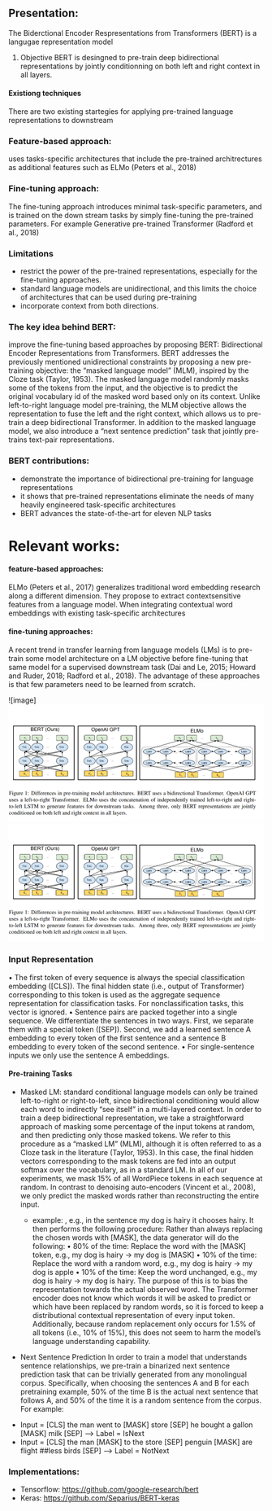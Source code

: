 ## Presentation:
The Biderctional Encoder Respresentations from Transformers (BERT) is a langugae representation model

1. Objective
BERT is desingned to  pre-train deep bidirectional representations by jointly conditionning on both left and right context in all layers.

#### Existiong techniques
There are two existing startegies for applying pre-trained language representations to downstream 
### Feature-based approach:
uses tasks-specific architectures that include the pre-trained architrectures as additional features such as ELMo (Peters et al., 2018)
### Fine-tuning approach:
The fine-tuning approach introduces minimal task-specific parameters, and is trained on the down stream tasks by simply fine-tuning the pre-trained parameters. For example Generative pre-trained Transformer (Radford et al., 2018)
### Limitations
-  restrict the power of the pre-trained representations, especially for the fine-tuning approaches. 
-  standard language models are unidirectional, and this limits the choice of architectures that can be used during pre-training
-   incorporate context from both directions.
### The key idea behind BERT:
improve the fine-tuning based approaches by proposing BERT: Bidirectional Encoder Representations from Transformers.
BERT addresses the previously mentioned unidirectional constraints by proposing a new pre-training objective: the “masked language model” (MLM), inspired by the Cloze task (Taylor, 1953). The masked language model randomly masks some of the tokens from the input, and the objective is to predict the original vocabulary id of the masked word based only on its context. Unlike left-to-right language model pre-training, the MLM objective allows the representation to fuse the left and the right context, which allows us to pre-train a deep bidirectional Transformer. In addition to the masked language model, we also introduce a “next sentence prediction” task that jointly pre-trains text-pair representations.

### BERT contributions:
- demonstrate the importance of bidirectional pre-training for language representations
- it shows that pre-trained representations eliminate the needs of many heavily engineered task-specific architectures
- BERT advances the state-of-the-art for eleven NLP tasks

# Relevant works:
#### feature-based approaches:
ELMo (Peters et al., 2017) generalizes traditional word embedding research along a different dimension. They propose to extract contextsensitive features from a language model. When integrating contextual word embeddings with existing task-specific architectures
#### fine-tuning approaches:
A recent trend in transfer learning from language models (LMs) is to pre-train some model architecture on a LM objective before fine-tuning that same model for a supervised downstream task (Dai and Le, 2015; Howard and Ruder, 2018; Radford et al., 2018). The advantage of these approaches is that few parameters need to be learned from scratch.

![image]
![image](https://github.com/oussama-benbrahem/Natural-Questions-Competition-Google-ai/blob/master/images/bert.png)
![GitHub Logo](https://github.com/oussama-benbrahem/Natural-Questions-Competition-Google-ai/blob/master/images/bert.png)
### Input Representation
• The first token of every sequence is always the special classification embedding
([CLS]). The final hidden state (i.e., output of Transformer) corresponding to this token is used as the aggregate sequence representation for classification tasks. For nonclassification tasks, this vector is ignored.
• Sentence pairs are packed together into a single sequence. We differentiate the sentences
in two ways. First, we separate them with
a special token ([SEP]). Second, we add a
learned sentence A embedding to every token
of the first sentence and a sentence B embedding to every token of the second sentence.
• For single-sentence inputs we only use the
sentence A embeddings.

#### Pre-training Tasks
* Masked LM:
standard conditional language models can only be trained left-to-right or right-to-left, since bidirectional conditioning would allow each word to indirectly “see itself” in a multi-layered context. In order to train a deep bidirectional representation, we take a straightforward approach of masking some percentage of the input tokens at random, and then predicting only those masked tokens. We refer to this procedure as a “masked LM” (MLM), although it is often referred to as a Cloze task in the literature (Taylor, 1953). In this case, the final hidden vectors corresponding to the mask tokens are fed into an output softmax over the vocabulary, as in a standard LM. In all of our experiments, we mask 15% of all WordPiece tokens in each sequence at random. In contrast to denoising auto-encoders (Vincent et al., 2008), we only predict the masked words rather than reconstructing the entire input.
    * example: , e.g., in the sentence my dog is hairy it chooses hairy. It then performs the following procedure:
    Rather than always replacing the chosen words with [MASK], the data generator will do the following:
        • 80% of the time: Replace the word with the [MASK] token, e.g., my dog is hairy → my dog is [MASK]
    • 10% of the time: Replace the word with a random word, e.g., my dog is hairy → my dog is apple
    • 10% of the time: Keep the word unchanged, e.g., my dog is hairy → my dog is hairy. The purpose of this is to bias the representation towards the actual observed word.
The Transformer encoder does not know which words it will be asked to predict or which have been replaced by random words, so it is forced to keep a distributional contextual representation of every input token. Additionally, because random replacement only occurs for 1.5% of all tokens (i.e., 10% of 15%), this does not seem to harm the model’s language understanding capability.

* Next Sentence Prediction
In order to train a model that understands sentence relationships, we pre-train a binarized next sentence prediction task that can be trivially generated from any monolingual corpus. Specifically,
when choosing the sentences A and B for each pretraining example, 50% of the time B is the actual next sentence that follows A, and 50% of the time it is a random sentence from the corpus. For example: 
- Input = [CLS] the man went to [MASK] store [SEP] he bought a gallon [MASK] milk [SEP]
--> Label = IsNext
- Input = [CLS] the man [MASK] to the store [SEP] penguin [MASK] are flight ##less birds [SEP]
--> Label = NotNext

### Implementations:
- Tensorflow: https://github.com/google-research/bert
- Keras: https://github.com/Separius/BERT-keras

